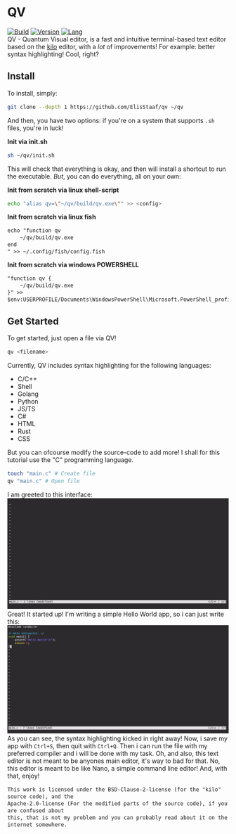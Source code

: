 # QV
[![Build](https://img.shields.io/badge/build_(openSUSE)-Passing-brightgreen?logo=opensuse)](https://github.com/ElisStaaf/qv) 
[![Version](https://img.shields.io/badge/Version-1.0.2-darkblue)](https://github.com/ElisStaaf/qv)
[![Lang](https://img.shields.io/badge/Lang-C-lightgrey?logo=c)](https://github.com/ElisStaaf/qv)  
QV - Quantum Visual editor, is a fast and intuitive terminal-based text editor based on the [kilo](https://github.com/snaptoken/kilo-src) editor, with a _lot_ of improvements! For
example: better syntax highlighting! Cool, right?

Install
-------
To install, simply:
```bash
git clone --depth 1 https://github.com/ElisStaaf/qv ~/qv
```
And then, you have two options: if you're on a system that supports `.sh` files, you're in luck!  
  
**Init via init.sh**
```bash
sh ~/qv/init.sh
```
This will check that everything is okay, and then will install a shortcut to run the executable.
_But_, you can do everything, all on your own:  
  
**Init from scratch via linux shell-script**
```bash
echo "alias qv=\"~/qv/build/qv.exe\"" >> <config>
```

**Init from scratch via linux fish**
```fish
echo "function qv
    ~/qv/build/qv.exe
end
" >> ~/.config/fish/config.fish
```  
  
**Init from scratch via windows POWERSHELL**
```pwsh
"function qv {
    ~/qv/build/qv.exe
}" >> $env:USERPROFILE/Documents\WindowsPowerShell\Microsoft.PowerShell_profile.ps1
```

Get Started
--------
To get started, just open a file via QV!
```bash
qv <filename>
```
Currently, QV includes syntax highlighting for the following languages:  
-  C/C++
-  Shell
-  Golang
-  Python
-  JS/TS
-  C#
-  HTML
-  Rust
-  CSS
  
But you can ofcourse modify the source-code to add more! I shall for this tutorial
use the "C" programming language.
```bash
touch "main.c" # Create file
qv "main.c" # Open file
```
I am greeted to this interface:
[![File could not be loaded.](https://github.com/ElisStaaf/qv/blob/main/startup.png?raw=true)](https://github.com/ElisStaaf/qv/startup.png)
Great! It started up! I'm writing a simple Hello World app, so i can just write this:
[![File could not be loaded.](https://github.com/ElisStaaf/qv/blob/main/code.png?raw=true)](https://github.com/ElisStaaf/qv/code.png)
As you can see, the syntax highlighting kicked in right away! Now, i save my app with `Ctrl+S`, then quit with `Ctrl+Q`. Then i can run the file
with my preferred compiler and i will be done with my task. Oh, and also, this text editor is not meant to be anyones main editor, it's way to bad for that. No, this
editor is meant to be like Nano, a simple command line editor! And, with that, enjoy!

    This work is licensed under the BSD-Clause-2-license (for the "kilo" source code), and the 
    Apache-2.0-license (For the modified parts of the source code), if you are confused about 
    this, that is not my problem and you can probably read about it on the internet somewhere.
